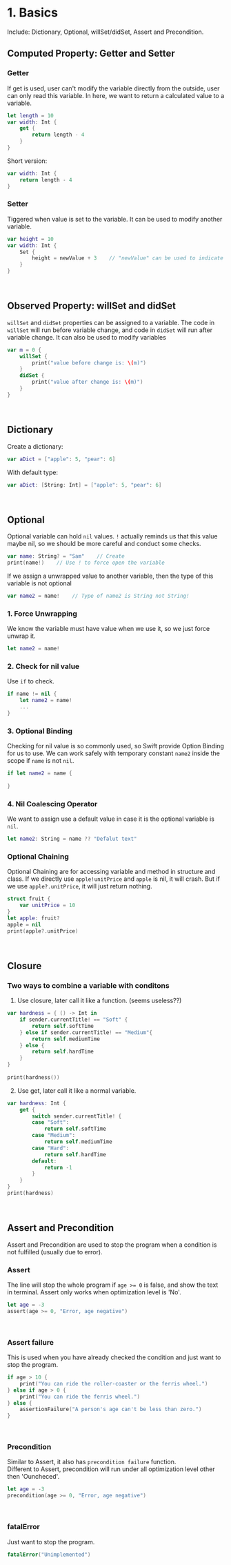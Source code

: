 # 1. Basics
Include: Dictionary, Optional, willSet/didSet, Assert and Precondition.

## Computed Property: Getter and Setter
### Getter
If get is used, user can't modify the variable directly from the outside, user can only read this variable. In here, we want to return a calculated value to a variable.
```swift
let length = 10
var width: Int {
    get {
        return length - 4
    }
}
```
Short version:
```swift
var width: Int {
    return length - 4
}
```

### Setter
Tiggered when value is set to the variable. It can be used to modify another variable.
```swift
var height = 10
var width: Int {
    Set {
        height = newValue + 3    // "newValue" can be used to indicate the new value of this variable.
    }
}
```
<br>

## Observed Property: willSet and didSet
```willSet``` and ```didSet``` properties can be assigned to a variable. The code in ```willSet``` will run before variable change, and code in ```didSet``` will run after variable change. It can also be used to modify variables
```swift
var m = 0 {
    willSet {
        print("value before change is: \(m)")
    }
    didSet {
        print("value after change is: \(m)")
    }
}
```
<br>

## Dictionary
Create a dictionary:
```swift
var aDict = ["apple": 5, "pear": 6]
```
With default type:
```swift
var aDict: [String: Int] = ["apple": 5, "pear": 6]
```
<br>

## Optional
Optional variable can hold ```nil``` values. ```!``` actually reminds us that this value maybe nil, so we should be more careful and conduct some checks.
```swift
var name: String? = "Sam"    // Create
print(name!)    // Use ! to force open the variable
```
If we assign a unwrapped value to another variable, then the type of this variable is not optional
```swift
var name2 = name!    // Type of name2 is String not String!
```

### 1. Force Unwrapping
We know the variable must have value when we use it, so we just force unwrap it.
```swift
let name2 = name!
```
### 2. Check for nil value
Use ```if``` to check.
```swift
if name != nil {
    let name2 = name!
    ...
}
```
### 3. Optional Binding
Checking for nil value is so commonly used, so Swift provide Option Binding for us to use. We can work safely with temporary constant ```name2``` inside the scope if ```name``` is not ```nil```.
```swift
if let name2 = name {
    
}
```
### 4. Nil Coalescing Operator
We want to assign use a default value in case it is the optional variable is ```nil```.
```swift
let name2: String = name ?? "Defalut text"
```
### Optional Chaining
Optional Chaining are for accessing variable and method in structure and class. If we directly use ```apple!unitPrice``` and ```apple``` is nil, it will crash. But if we use ```apple?.unitPrice```, it will just return nothing.
```swift
struct fruit {
    var unitPrice = 10
}
let apple: fruit?
apple = nil
print(apple?.unitPrice)
```

<br>

## Closure

### Two ways to combine a variable with conditons
1. Use closure, later call it like a function. (seems useless??)
```swift
var hardness = { () -> Int in
    if sender.currentTitle! == "Soft" {
        return self.softTime
    } else if sender.currentTitle! == "Medium"{
        return self.mediumTime
    } else {
        return self.hardTime
    }
}
        
print(hardness())
```
2. Use get, later call it like a normal variable.
```swift
var hardness: Int {
    get {
        switch sender.currentTitle! {
        case "Soft":
            return self.softTime
        case "Medium":
            return self.mediumTime
        case "Hard":
            return self.hardTime
        default:
            return -1
        }
    }
}
print(hardness)
```
<br>

## Assert and Precondition
Assert and Precondition are used to stop the program when a condition is not fulfilled (usually due to error).

### Assert
The line will stop the whole program if ```age >= 0``` is false, and show the text in terminal. Assert only works when optimization level is 'No'.
```swift
let age = -3
assert(age >= 0, "Error, age negative")
```
<br>

### Assert failure
This is used when you have already checked the condition and just want to stop the program.
```swift
if age > 10 {
    print("You can ride the roller-coaster or the ferris wheel.")
} else if age > 0 {
    print("You can ride the ferris wheel.")
} else {
    assertionFailure("A person's age can't be less than zero.")
}
```
<br>

### Precondition
Similar to Assert, it also has ```precondition failure``` function. </br>
Different to Assert, precondition will run under all optimization level other then 'Ouncheced'.
```swift
let age = -3
precondition(age >= 0, "Error, age negative")
```
<br>

### fatalError
Just want to stop the program.
```swift
fatalError("Unimplemented")
```
